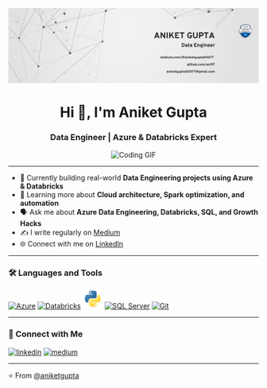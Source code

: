 
![Background](https://github.com/ani97/ani97/blob/36eb994ac4a4e557c5078d784a5c9a9b6a5f6707/Background.png)

<h1 align="center">Hi 👋, I'm Aniket Gupta</h1>
<h3 align="center">Data Engineer | Azure & Databricks Expert </h3>

<p align="center">
  <img src="https://github.com/aniketgupta/aniketgupta/blob/main/Github_Cover_Profile.gif" width="400" alt="Coding GIF">
</p>

---

- 🔭 Currently building real-world **Data Engineering projects using Azure & Databricks**
- 🌱 Learning more about **Cloud architecture, Spark optimization, and automation**
- 🗣️ Ask me about **Azure Data Engineering, Databricks, SQL, and Growth Hacks**
- ✍️ I write regularly on [Medium](https://medium.com/@aniketgupta00077)
- 🌐 Connect with me on [LinkedIn](https://www.linkedin.com/in/aniket-gupta-82b030106/)


---

### 🛠️ Languages and Tools

<p align="left">
  <a href="https://azure.microsoft.com" target="_blank"><img src="https://www.vectorlogo.zone/logos/microsoft_azure/microsoft_azure-icon.svg" alt="Azure" width="40" height="40"/></a>
  <a href="https://databricks.com" target="_blank"><img src="https://avatars.githubusercontent.com/u/10605892?s=200&v=4" alt="Databricks" width="40" height="40"/></a>
  <a href="https://www.python.org" target="_blank"><img src="https://raw.githubusercontent.com/devicons/devicon/master/icons/python/python-original.svg" alt="Python" width="40" height="40"/></a>
  <a href="https://www.sqlservertutorial.net/" target="_blank"><img src="https://www.svgrepo.com/show/303229/microsoft-sql-server-logo.svg" alt="SQL Server" width="40" height="40"/></a>
  <a href="https://git-scm.com/" target="_blank"><img src="https://www.vectorlogo.zone/logos/git-scm/git-scm-icon.svg" alt="Git" width="40" height="40"/></a>
</p>

---

### 🤝 Connect with Me

<p align="left">
  <a href="https://linkedin.com/in/aniket-gupta-82b030106/" target="blank"><img align="center" src="https://cdn.jsdelivr.net/npm/simple-icons@v3/icons/linkedin.svg" alt="linkedin" height="30" width="40" /></a>
  <a href="https://medium.com/@aniketgupta00077" target="blank"><img align="center" src="https://cdn.jsdelivr.net/npm/simple-icons@v3/icons/medium.svg" alt="medium" height="30" width="40" /></a>
</p>

---

⭐️ From [@aniketgupta](https://github.com/aniketgupta)

